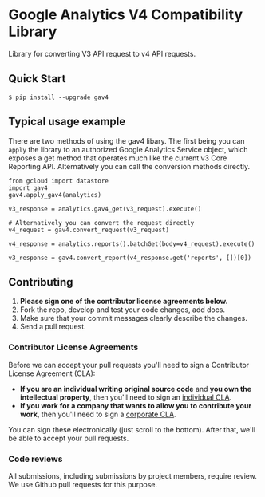 # Google Analytics V4 Compatibility Library

Library for converting V3 API request to v4 API requests.

## Quick Start

    $ pip install --upgrade gav4


## Typical usage example

There are two methods of using the gav4 libary. The first being you can
`apply` the library to an authorized Google Analytics Service object, which
exposes a get method that operates much like the current v3 Core Reporting
API. Alternatively you can call the conversion methods directly.


    from gcloud import datastore
    import gav4
    gav4.apply_gav4(analytics)

    v3_response = analytics.gav4_get(v3_request).execute()

    # Alternatively you can convert the request directly
    v4_request = gav4.convert_request(v3_request)

    v4_response = analytics.reports().batchGet(body=v4_request).execute()

    v3_response = gav4.convert_report(v4_response.get('reports', [])[0])


## Contributing

1. **Please sign one of the contributor license agreements below.**
2. Fork the repo, develop and test your code changes, add docs.
3. Make sure that your commit messages clearly describe the changes.
4. Send a pull request.


### Contributor License Agreements


Before we can accept your pull requests you'll need to sign a Contributor License Agreement (CLA):

- **If you are an individual writing original source code** and **you own the intellectual property**, then you'll need to sign an [individual CLA](https://developers.google.com/open-source/cla/individual).
- **If you work for a company that wants to allow you to contribute your work**, then you'll need to sign a [corporate CLA](https://developers.google.com/open-source/cla/corporate).

You can sign these electronically (just scroll to the bottom). After that, we'll be able to accept your pull requests.


### Code reviews
All submissions, including submissions by project members, require review. We
use Github pull requests for this purpose.

